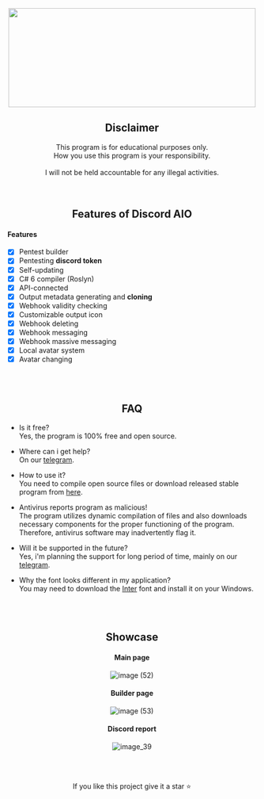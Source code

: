 <div align="center">

<a>
  <img src="https://github-production-user-asset-6210df.s3.amazonaws.com/45857590/282964899-10203f5b-7c16-4049-8de4-fb6a612af49f.png" width="500" height="200" />
</a>

## Disclaimer

This program is for educational purposes only.<br />
How you use this program is your responsibility.<br />
<br />
I will not be held accountable for any illegal activities.
<br /><br /><br />

## Features of Discord AIO

</div>

#### Features

- [x] Pentest builder
- [x] Pentesting **discord token**
- [x] Self-updating
- [x] C# 6 compiler (Roslyn)
- [x] API-connected
- [x] Output metadata generating and **cloning**
- [x] Webhook validity checking
- [x] Customizable output icon
- [x] Webhook deleting
- [x] Webhook messaging
- [x] Webhook massive messaging
- [x] Local avatar system
- [x] Avatar changing

<br /><br />
<div align="center">

## FAQ

</div>

- Is it free?<br />
Yes, the program is 100% free and open source.

- Where can i get help?<br />
On our [telegram](https://t.me/+fwzBhvxr1a0zOTU8).

- How to use it?<br />
You need to compile open source files or download released stable program from [here](https://github.com/Nyxonn/Discord-AIO/releases/download/b1.0.0/Discord.AIO.exe).

- Antivirus reports program as malicious!<br />
The program utilizes dynamic compilation of files and also downloads necessary components for the proper functioning of the program. Therefore, antivirus software may inadvertently flag it.

- Will it be supported in the future?<br />
Yes, i'm planning the support for long period of time, mainly on our [telegram](https://t.me/+fwzBhvxr1a0zOTU8).

- Why the font looks different in my application?<br />
You may need to download the [Inter](https://rsms.me/inter/download/) font and install it on your Windows.

<br /><br />
<div align="center">

## Showcase

#### Main page
![image (52)](https://github.com/szajjch/Discord-AIO/assets/45857590/ad703f10-c30a-46e6-8ece-a8dcaccac726)
#### Builder page
![image (53)](https://github.com/szajjch/Discord-AIO/assets/45857590/b8b405c3-0099-4b79-883e-c27eb0e0ca81)
#### Discord report
![image_39](https://github.com/szajjch/Discord-AIO/assets/45857590/e97a94ea-76a8-4e70-b047-e892e0f55ece)

<br /><br />
<div align="center">
  
If you like this project give it a star ⭐

</div>
